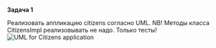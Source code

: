 **Задача 1**

Реализовать аппликацию citizens согласно UML. NB! Методы класса CitizensImpl реализовывать не надо. Только тесты!  <br/>
<img src="https://raw.githubusercontent.com/ait-tr/cohort28/558f86f13519e0adef349604bdbadab326ac4ba8/basic_programming/lesson_48/code/citizens.jpg" alt="UML for Citizens application"/>